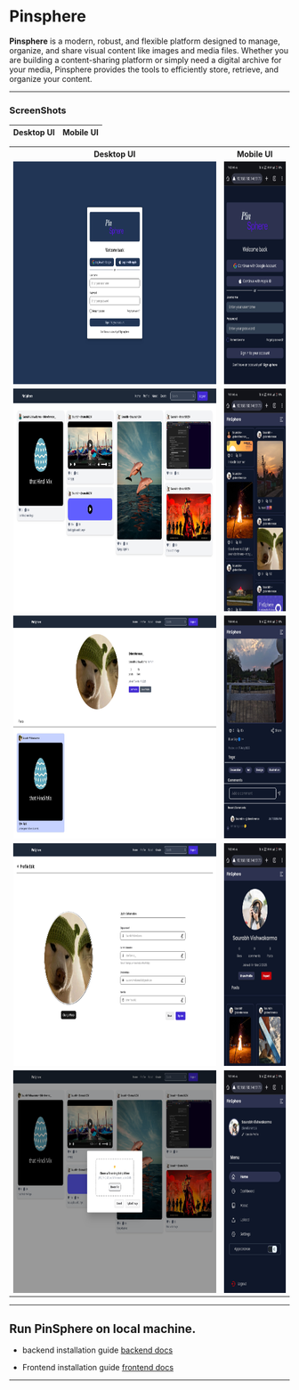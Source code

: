 # Pinsphere

**Pinsphere** is a modern, robust, and flexible platform designed to manage, organize, and share visual content like images and media files. Whether you are building a content-sharing platform or simply need a digital archive for your media, Pinsphere provides the tools to efficiently store, retrieve, and organize your content.

---
### ScreenShots

| Desktop UI | Mobile UI |
|---------|---------|
<table>
    <tr>
        <th>Desktop UI</th>
        <th>Mobile UI</th>
    </tr>
  <tr>
    <td><img src="public/screenshot_loginscreen.png" alt="Alt1" height="400px"></td>
    <td><img src="public/loginscreen.png" alt="Alt6" height="400px"></td>
  </tr>
  <tr>
    <td><img src="public/screenshot_homescreen.png" alt="Alt2" height="400px"></td>
    <td><img src="public/feedscreen.png" alt="Alt6" height="400px"></td>
  </tr>
  <tr>
    <td><img src="public/screenshot_profile.png" alt="Alt3" height="400px"></td>
    <td><img src="public/postscreen.png" alt="Alt6" height="400px"></td>
  </tr>
  <tr>
    <td><img src="public/screenshot_profileedit.png" alt="Alt4" height="400px"></td>
    <td><img src="public/profilescreen.png" alt="Alt6" height="400px"></td>
  </tr>
  <tr>
    <td><img src="public/screenshot_upload_content.png" alt="Alt5" height="400px"></td>
    <td><img src="public/menuscreen.png" alt="Alt6" height="400px"></td>
  </tr>
</table>

---

## Run PinSphere on local machine.


- backend installation guide
    [backend docs](/server/README.md)


- Frontend installation guide
    [frontend docs](/webapp/README.md)
---
